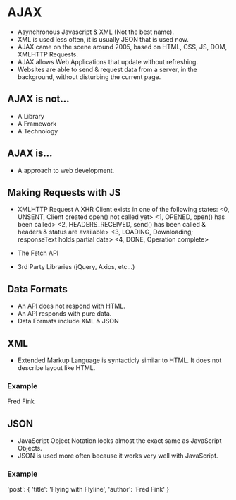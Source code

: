 # AJAX
- Asynchronous Javascript & XML (Not the best name).
- XML is used less often, it is usually JSON that is used now.
- AJAX came on the scene around 2005, based on HTML, CSS, JS, DOM, XMLHTTP Requests.
- AJAX allows Web Applications that update without refreshing.
- Websites are able to send & request data from a server, in the background, without disturbing the current page.

## AJAX is not...
- A Library
- A Framework
- A Technology

## AJAX is...
- A approach to web development.

## Making Requests with JS
- XMLHTTP Request
A XHR Client exists in one of the following states:
<0, UNSENT, Client created open() not called yet>
<1, OPENED, open() has been called>
<2, HEADERS_RECEIVED, send() has been called & headers & status are available>
<3, LOADING, Downloading; responseText holds partial data>
<4, DONE, Operation complete>

- The Fetch API
- 3rd Party Libraries (jQuery, Axios, etc...)

## Data Formats
- An API does not respond with HTML.
- An API responds with pure data.
- Data Formats include XML & JSON

## XML
- Extended Markup Language is syntacticly similar to HTML. It does not describe layout like HTML.

### Example
<post>
    <title>Flying with Flyline</title>
    <author>Fred Fink</author>
</post>

## JSON
- JavaScript Object Notation looks almost the exact same as JavaScript Objects.
- JSON is used more often because it works very well with JavaScript.

### Example
'post': {
    'title': 'Flying with Flyline',
    'author': 'Fred Fink'
}